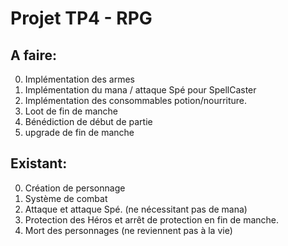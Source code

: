 # Projet TP4 - RPG

## A faire:
0) Implémentation des armes
1) Implémentation du mana / attaque Spé pour SpellCaster
2) Implémentation des consommables potion/nourriture.
3) Loot de fin de manche
4) Bénédiction de début de partie
5) upgrade de fin de manche


## Existant:
0) Création de personnage
1) Système de combat
2) Attaque et attaque Spé. (ne nécessitant pas de mana)
3) Protection des Héros et arrêt de protection en fin de manche.
4) Mort des personnages (ne reviennent pas à la vie)